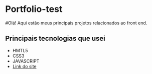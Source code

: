 # Portfolio-test

#Olá! Aqui estão meus principais projetos relacionados ao front end.
<div>
<h2>Principais tecnologias que usei</h2>
<nav>
  <ul>
  <li>HMTL5</li>
  <li>CSS3</li>
  <li>JAVASCRIPT</li>
  <li><a href="https://deivison1.github.io/Portfolio-fim/">Link do site</a></li>
  </ul>
</nav>

<img src="" alt="" >

  </div>
